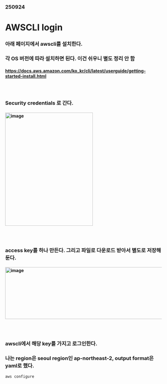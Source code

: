 ### 250924
# AWSCLI login
### 아래 페이지에서 awscli를 설치한다.
### 각 OS 버전에 따라 설치하면 된다. 이건 쉬우니 별도 정리 안 함
#### https://docs.aws.amazon.com/ko_kr/cli/latest/userguide/getting-started-install.html
### <br/>

### Security credentials 로 간다.
#### <img width="282" height="364" alt="image" src="https://github.com/user-attachments/assets/dd0b7b90-54e8-4398-92e0-4c4fe91d8d8d" />
### <br/>

### access key를 하나 만든다. 그리고 파일로 다운로드 받아서 별도로 저장해둔다.
#### <img width="1582" height="167" alt="image" src="https://github.com/user-attachments/assets/97b661ac-4ccf-4b8a-82a7-48cc23431c4f" />
### <br/>

### awscli에서 해당 key를 가지고 로그인한다.
### 나는 region은 seoul region인 ap-northeast-2, output format은 yaml로 했다.
```
aws configure
```
### <br/>

